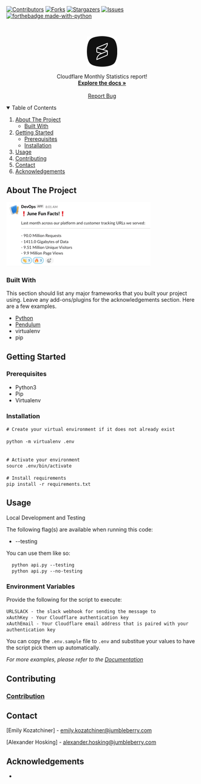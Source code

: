 <!-- PROJECT SHIELDS -->
<!--
*** I'm using markdown "reference style" links for readability.
*** Reference links are enclosed in brackets [ ] instead of parentheses ( ).
*** See the bottom of this document for the declaration of the reference variables
*** for contributors-url, forks-url, etc. This is an optional, concise syntax you may use.
*** https://www.markdownguide.org/basic-syntax/#reference-style-links
-->

[![Contributors][contributors-shield]][contributors-url]
[![Forks][forks-shield]][forks-url]
[![Stargazers][stars-shield]][stars-url]
[![Issues][issues-shield]][issues-url]
[![forthebadge made-with-python](http://ForTheBadge.com/images/badges/made-with-python.svg)](https://www.python.org/)

<!-- PROJECT LOGO -->
<br />
<p align="center">
  <img src="images/Squaredance.png" alt="Logo" width="80" height="80">

  <p align="center">
    Cloudflare Monthly Statistics report!
    <br />
    <a href="https://github.com/ekozat/monthly_statistic_bot/wiki"><strong>Explore the docs »</strong></a>
    <br />
    <br />
    <a href="https://github.com/ekozat/monthly_statistic_bot/issues">Report Bug</a>
  </p>
</p>

<!-- TABLE OF CONTENTS -->
<details open="open">
  <summary>Table of Contents</summary>
  <ol>
    <li>
      <a href="#about-the-project">About The Project</a>
      <ul>
        <li><a href="#built-with">Built With</a></li>
      </ul>
    </li>
    <li>
      <a href="#getting-started">Getting Started</a>
      <ul>
        <li><a href="#prerequisites">Prerequisites</a></li>
        <li><a href="#installation">Installation</a></li>
      </ul>
    </li>
    <li><a href="#usage">Usage</a></li>
    <li><a href="#contributing">Contributing</a></li>
    <li><a href="#contact">Contact</a></li>
    <li><a href="#acknowledgements">Acknowledgements</a></li>
  </ol>
</details>

<!-- ABOUT THE PROJECT -->

## About The Project

[![Product Name Screen Shot][product-screenshot]](https://jumbleberry.com)

### Built With

This section should list any major frameworks that you built your project using. Leave any add-ons/plugins for the acknowledgements section. Here are a few examples.

- [Python](https://www.python.org)
- [Pendulum](https://pendulum.eustace.io)
- virtualenv
- pip

<!-- GETTING STARTED -->

## Getting Started

### Prerequisites

- Python3
- Pip
- Virtualenv

### Installation

```
# Create your virtual environment if it does not already exist

python -m virtualenv .env


# Activate your environment
source .env/bin/activate

# Install requirements
pip install -r requirements.txt
```

<!-- USAGE EXAMPLES -->

## Usage

Local Development and Testing

The following flag(s) are available when running this code:

- --testing

You can use them like so:

```
  python api.py --testing
  python api.py --no-testing
```

### Environment Variables

Provide the following for the script to execute:

```
URLSLACK - the slack webhook for sending the message to
xAuthKey - Your Cloudflare authentication key
xAuthEmail - Your Cloudflare email address that is paired with your authentication key
```

You can copy the `.env.sample` file to `.env` and substitue your values to have the script pick them up automatically.

_For more examples, please refer to the [Documentation](https://app.getguru.com/collections/furty/Engineering)_

<!-- CONTRIBUTING -->

## Contributing

### [Contribution](https://github.com/)

<!-- CONTACT -->

## Contact

[Emily Kozatchiner] - emily.kozatchiner@jumbleberry.com

[Alexander Hosking] - alexander.hosking@jumbleberry.com

<!-- ACKNOWLEDGEMENTS -->

## Acknowledgements

-

<!-- MARKDOWN LINKS & IMAGES -->
<!-- https://www.markdownguide.org/basic-syntax/#reference-style-links -->

[contributors-shield]: https://img.shields.io/badge/Contributors-2-brightgreen?style=for-the-badge
[contributors-url]: https://github.com/ekozat/monthly_statistic_bot/graphs/contributors
[forks-shield]: https://img.shields.io/badge/Forks-0-blue?style=for-the-badge
[forks-url]: https://github.com/ekozat/monthly_statistic_bot/network/members
[stars-shield]: https://img.shields.io/badge/Stars-1-blue?style=for-the-badge
[stars-url]: https://github.com/ekozat/monthly_statistic_bot/stargazers
[issues-shield]: https://img.shields.io/badge/Issues-0-yessow?style=for-the-badge
[issues-url]: https://github.com/ekozat/monthly_statistic_bot/issues
[product-screenshot]: images/screenshot.png
